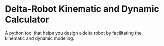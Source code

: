 # Delta-Robot Kinematic and Dynamic Calculator
A python tool that helps you design a delta robot by facilitating the kinematic and dynamic modeling.
